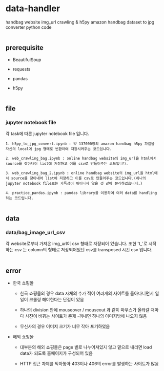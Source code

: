 # data-handler

handbag website img_url crawling &amp; h5py amazon handbag dataset to jpg converter python code 
<br></br>
## prerequisite

- BeautifulSoup

- requests

- pandas

- h5py
<br></br>
## file

### jupyter notebook file

각 task에 따른 jupyter notebook file 입니다.

`1. h5py_to_jpg_convert.ipynb : 약 137000장의 amazon handbag h5py 파일을 자신의 local에 jpg 형태로 변환하여 저장시켜주는 코드입니다.`

`2. web_crawling_bag.ipynb : online handbag website의 img_url을 html에서 source를 찾아내어 list에 저장하고 이를 csv로 만들어주는 코드입니다.`

`3. web_crawling_bag_2.ipynb : online handbag website의 img_url을 html에서 source를 찾아내어 list에 저장하고 이를 csv로 만들어주는 코드입니다.(하나의 jupyter notebook file로는 가독성이 뛰어나지 않을 것 같아 분리하였습니다.)`

`4. practice_pandas.ipynb : pandas library를 이용하여 여러 data를 handling하는 코드입니다.`
<br></br>
## data

### data/bag_image_url_csv

각 website로부터 가져온 img_url이 csv 형태로 저장되어 있습니다.
또한 't_'로 시작하는 csv 는 column의 형태로 저장되어있던 csv를 transposed 시킨 csv 입니다. 
<br></br>
## error

- 한국 쇼핑몰
   - 한국 쇼핑몰의 경우 data 자체의 수가 적어 여러개의 사이트를 돌아다니면서 일일이 크롤링 해야한다는 단점이 있음

   - 하나의 division 안에 mouseover / mouseout 과 같이 마우스가 올라갈 때마다 사진이 바뀌는 사이트가 존재 
     -꺼내면 하나의 이미지밖에 나오지 않음
     
   - 무신사의 경우 이미지 크기가 너무 작아 포기하였음

- 해외 쇼핑몰
  - 대부분의 해외 쇼핑몰은 page 별로 나누어져있지 않고 밑으로 내리면 load data가 되도록 홈페이지가 구성되어 있음 
      
   - HTTP 접근 자체를 막아놓아 403이나 406의 error를 발생하는 사이트가 많음
